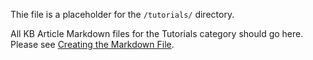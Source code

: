 Thie file is a placeholder for the `/tutorials/` directory.

All KB Article Markdown files for the Tutorials category should go here. Please see [Creating the Markdown File](https://github.com/websharks/team/wiki/KB-Articles-::-Creating-the-Markdown-File).
